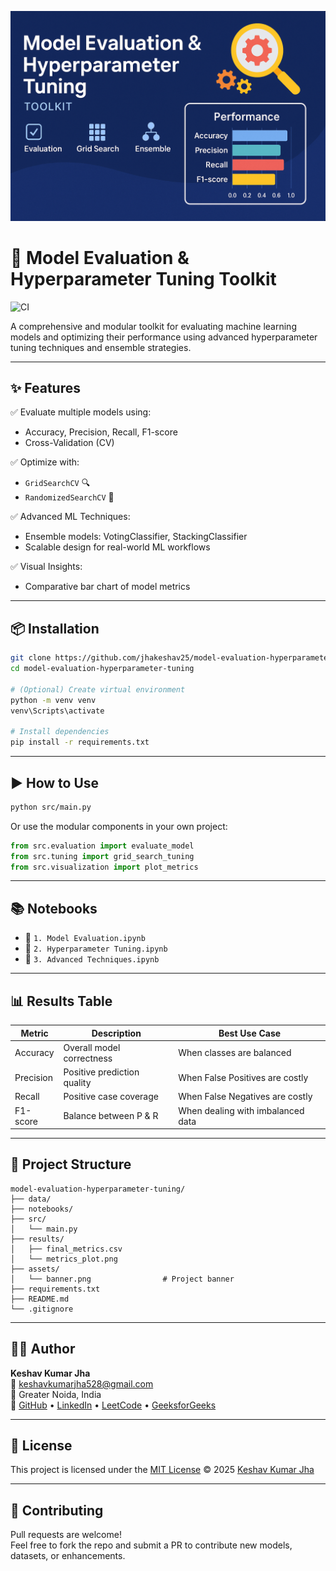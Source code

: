 <p align="center">
  <img src="assets/banner.png" alt="Model Evaluation & Hyperparameter Tuning Banner"/>
</p>

# 🚀 Model Evaluation & Hyperparameter Tuning Toolkit

![CI](https://github.com/jhakeshav25/model-evaluation-hyperparameter-tuning/actions/workflows/main.yml/badge.svg)

A comprehensive and modular toolkit for evaluating machine learning models and optimizing their performance using advanced hyperparameter tuning techniques and ensemble strategies.

---

## ✨ Features

✅ Evaluate multiple models using:
- Accuracy, Precision, Recall, F1-score
- Cross-Validation (CV)

✅ Optimize with:
- `GridSearchCV` 🔍
- `RandomizedSearchCV` 🎲

✅ Advanced ML Techniques:
- Ensemble models: VotingClassifier, StackingClassifier
- Scalable design for real-world ML workflows

✅ Visual Insights:
- Comparative bar chart of model metrics

---

## 📦 Installation

```bash
git clone https://github.com/jhakeshav25/model-evaluation-hyperparameter-tuning.git
cd model-evaluation-hyperparameter-tuning

# (Optional) Create virtual environment
python -m venv venv
venv\Scripts\activate

# Install dependencies
pip install -r requirements.txt
```

---

## ▶️ How to Use

```bash
python src/main.py
```

Or use the modular components in your own project:

```python
from src.evaluation import evaluate_model
from src.tuning import grid_search_tuning
from src.visualization import plot_metrics
```

---

## 📚 Notebooks

- 📘 `1. Model Evaluation.ipynb`  
- 📘 `2. Hyperparameter Tuning.ipynb`  
- 📘 `3. Advanced Techniques.ipynb`

---

## 📊 Results Table

| Metric    | Description                     | Best Use Case                     |
|-----------|---------------------------------|-----------------------------------|
| Accuracy  | Overall model correctness       | When classes are balanced         |
| Precision | Positive prediction quality     | When False Positives are costly   |
| Recall    | Positive case coverage          | When False Negatives are costly   |
| F1-score  | Balance between P & R           | When dealing with imbalanced data |

---

## 📁 Project Structure

```
model-evaluation-hyperparameter-tuning/
├── data/
├── notebooks/
├── src/
│   └── main.py
├── results/
│   ├── final_metrics.csv
│   └── metrics_plot.png
├── assets/
│   └── banner.png                # Project banner
├── requirements.txt
├── README.md
└── .gitignore
```

---

## 🧑‍💻 Author

**Keshav Kumar Jha**  
📧 [keshavkumarjha528@gmail.com](mailto:keshavkumarjha528@gmail.com)  
📍 Greater Noida, India  
🔗 [GitHub](https://github.com/jhakeshav25) • [LinkedIn](https://www.linkedin.com/in/keshav-kumar-jha-aa560022a/) • [LeetCode](https://leetcode.com/u/jhakeshav25/) • [GeeksforGeeks](https://www.geeksforgeeks.org/user/jhakeshav25/)

---

## 📜 License

This project is licensed under the [MIT License](https://opensource.org/licenses/MIT) © 2025 [Keshav Kumar Jha](https://github.com/jhakeshav25)

---

## 🙌 Contributing

Pull requests are welcome!  
Feel free to fork the repo and submit a PR to contribute new models, datasets, or enhancements.
